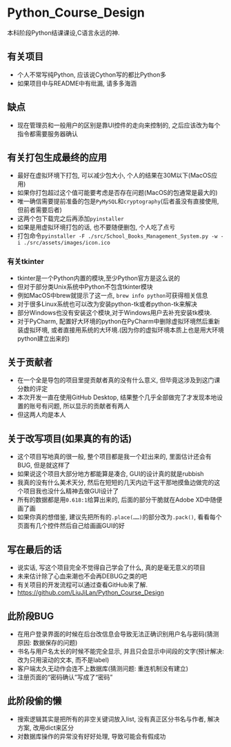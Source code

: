 # Python_Course_Design
本科阶段Python结课课设,C语言永远的神.

## 有关项目
- 个人不常写纯Python, 应该说Cython写的都比Python多
- 如果项目中与README中有纰漏, 请多多海涵

## 缺点
- 现在管理员和一般用户的区别是靠UI控件的走向来控制的, 之后应该改为每个指令都需要服务器确认

## 有关打包生成最终的应用
- 最好在虚拟环境下打包, 可以减少包大小, 个人的结果在30M以下(MacOS应用)
- 如果你打包超过这个值可能要考虑是否存在问题(MacOS的包通常是最大的)
- 唯一确信需要提前准备的包是`PyMySQL`和`cryptography`(后者虽没有直接使用, 但前者需要后者)
- 这两个包下载完之后再添加`pyinstaller`
- 如果是用虚拟环境打包的话, 也不要随便删包, 个人吃了点亏
- 打包命令`pyinstaller -F ./src/School_Books_Management_System.py -w -i ./src/assets/images/icon.ico`

### 有关tkinter
- tkinter是一个Python内置的模块,至少Python官方是这么说的
- 但对于部分类Unix系统中Python不包含tkinter模块
- 例如MacOS中brew就提示了这一点, `brew info python`可获得相关信息
- 对于很多Linux系统也可以改为安装python-tk或者python-tk来解决
- 部分Windows也没有安装这个模块,对于Windows用户去补充安装tk模块.
- 对于PyCharm, 配置好大环境的python在PyCharm中删除虚拟环境然后重新装虚拟环境, 或者直接用系统的大环境.(因为你的虚拟环境本质上也是用大环境python建立出来的)

## 关于贡献者
- 在一个全是导包的项目里提贡献者真的没有什么意义, 但毕竟这涉及到这门课分数的评定
- 本次开发一直在使用GitHub Desktop, 结果整个几乎全部做完了才发现本地设置的账号有问题, 所以显示的贡献者有两人
- 但这两人均是本人

## 关于改写项目(如果真的有的话)
- 这个项目写地真的很一般, 整个项目都是我一个赶出来的, 里面估计还会有BUG, 但是就这样了
- 如果说这个项目大部分地方都能算是凑合, GUI的设计真的就是rubbish
- 我真的没有什么美术天分, 然后在短短的几天内边干这干那地摸鱼边做完的这个项目我也没什么精神去做GUI设计了
- 所有的数据都是用`0.618:1`给算出来的, 后面的部分干脆就在Adobe XD中随便画了画
- 如果你真的想借鉴, 建议先把所有的`.place(……)`的部分改为`.pack()`, 看看每个页面有几个控件然后自己给画画GUI的好

## 写在最后的话
- 说实话, 写这个项目完全不觉得自己学会了什么, 真的是毫无意义的项目
- 未来估计除了心血来潮也不会再DEBUG之类的吧
- 有关项目的开发流程可以通过查看GitHub来了解.
- https://github.com/LiuJiLan/Python_Course_Design

## 此阶段BUG
- 在用户登录界面的时候在后台改信息会导致无法正确识别用户名与密码(猜测原因: 数据保存的问题)
- 书名与用户名太长的时候不能完全显示, 并且只会显示中间段的文字(预计解决: 改为只用滚动的文本, 而不是label)
- 客户端太久无动作会连不上数据库(猜测问题: 重连机制没有建立)
- 注册页面的“密码确认”写成了“密码”

## 此阶段偷的懒
- 搜索逻辑其实是把所有的非空关键词放入list, 没有真正区分书名与作者, 解决方案, 改用dict来区分
- 对数据库操作的异常没有好好处理, 导致可能会有假成功
